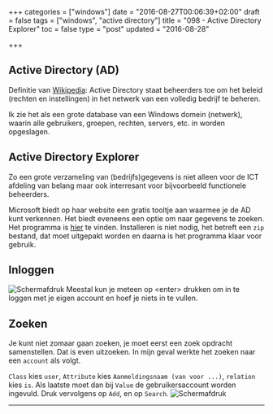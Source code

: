 +++
categories = ["windows"]
date = "2016-08-27T00:06:39+02:00"
draft = false
tags = ["windows", "active directory"]
title = "098 - Active Directory Explorer"
toc = false
type = "post"
updated = "2016-08-28"

+++

## Active Directory (AD)
Definitie van [Wikipedia](https://nl.wikipedia.org/wiki/Active_Directory):
Active Directory staat beheerders toe om het beleid (rechten en instellingen) in
het netwerk van een volledig bedrijf te beheren.

Ik zie het als een grote database van een Windows domein (netwerk), waarin alle
gebruikers, groepen, rechten, servers, etc. in worden opgeslagen.


## Active Directory Explorer

Zo een grote verzameling van (bedrijfs)gegevens is niet alleen voor de ICT afdeling van
belang maar ook interresant voor bijvoorbeeld functionele beheerders. 

Microsoft biedt op haar website een gratis tooltje aan waarmee je de AD kunt verkennen.
Het biedt eveneens een optie om naar gegevens te zoeken. Het programma is
[hier](https://technet.microsoft.com/en-us/sysinternals/adexplorer.aspx) te
vinden.
Installeren is niet nodig, het betreft een `zip` bestand, dat moet uitgepakt
worden en daarna is het programma klaar voor gebruik.


## Inloggen
![Schermafdruk](/img/098-adexplorer-1.jpg)
Meestal kun je meteen op \<enter> drukken om in te loggen met je eigen account
en hoef je niets in te vullen.


## Zoeken
Je kunt niet zomaar gaan zoeken, je moet eerst een zoek opdracht samenstellen.
Dat is even uitzoeken. In mijn geval werkte het zoeken naar een `account` als
volgt. 

`Class` kies `user`, `Attribute` kies `Aanmeldingsnaam (van voor ...)`,
`relation` kies `is`. Als laatste moet dan bij `Value` de gebruikersaccount
worden ingevuld. 
Druk vervolgens op `Add`, en op `Search`.
![Schermafdruk](/img/098-adexplorer-2.jpg)

* * *

